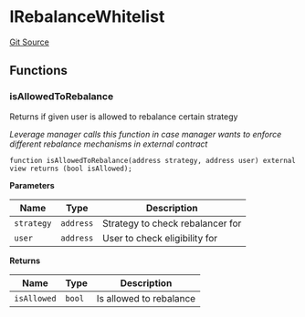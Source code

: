 # IRebalanceWhitelist
[Git Source](https://github.com/seamless-protocol/ilm-v2/blob/7492e139a233e3537fefd83074042a04664dc27a/src/interfaces/IRebalanceWhitelist.sol)


## Functions
### isAllowedToRebalance

Returns if given user is allowed to rebalance certain strategy

*Leverage manager calls this function in case manager wants to enforce different rebalance mechanisms in external contract*


```solidity
function isAllowedToRebalance(address strategy, address user) external view returns (bool isAllowed);
```
**Parameters**

|Name|Type|Description|
|----|----|-----------|
|`strategy`|`address`|Strategy to check rebalancer for|
|`user`|`address`|User to check eligibility for|

**Returns**

|Name|Type|Description|
|----|----|-----------|
|`isAllowed`|`bool`|Is allowed to rebalance|


